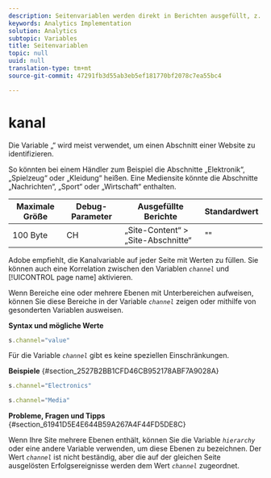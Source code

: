 ```yaml
---
description: Seitenvariablen werden direkt in Berichten ausgefüllt, z. B. pageName, List Props, List Variables usw.
keywords: Analytics Implementation
solution: Analytics
subtopic: Variables
title: Seitenvariablen
topic: null
uuid: null
translation-type: tm+mt
source-git-commit: 47291fb3d55ab3eb5ef181770bf2078c7ea55bc4

---
```



# kanal

Die Variable „“ wird meist verwendet, um einen Abschnitt einer Website zu identifizieren.


<!-- 

channel.xml

 -->

So könnten bei einem Händler zum Beispiel die Abschnitte „Elektronik“, „Spielzeug“ oder „Kleidung“ heißen. Eine Mediensite könnte die Abschnitte „Nachrichten“, „Sport“ oder „Wirtschaft“ enthalten.

| Maximale Größe | Debug-Parameter | Ausgefüllte Berichte | Standardwert |
|---|---|---|---|
| 100 Byte | CH | „Site-Content“ &gt; „Site-Abschnitte“ | "" |

Adobe empfiehlt, die Kanalvariable auf jeder Seite mit Werten zu füllen. Sie können auch eine Korrelation zwischen den Variablen *`channel`* und [!UICONTROL page name] aktivieren.

Wenn Bereiche eine oder mehrere Ebenen mit Unterbereichen aufweisen, können Sie diese Bereiche in der Variable *`channel`* zeigen oder mithilfe von gesonderten Variablen ausweisen.

**Syntax und mögliche Werte**

```js
s.channel="value"
```

Für die Variable *`channel`* gibt es keine speziellen Einschränkungen.

**Beispiele** {#section_2527B2BB1CFD46CB952178ABF7A9028A}

```js
s.channel="Electronics"
```

```js
s.channel="Media"
```

**Probleme, Fragen und Tipps** {#section_61941D5E4E644B59A267A4F44FD5DE8C}

Wenn Ihre Site mehrere Ebenen enthält, können Sie die Variable *`hierarchy`* oder eine andere Variable verwenden, um diese Ebenen zu bezeichnen. Der Wert *`channel`* ist nicht beständig, aber die auf der gleichen Seite ausgelösten Erfolgsereignisse werden dem Wert *`channel`* zugeordnet.
